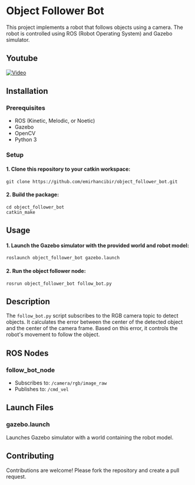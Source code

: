 # Object Follower Bot

This project implements a robot that follows objects using a camera. The robot is controlled using ROS (Robot Operating System) and Gazebo simulator.

## Youtube

[![Video](https://img.youtube.com/vi/GSFU_vwBcQU/maxresdefault.jpg)](https://www.youtube.com/watch?v=GSFU_vwBcQU)


## Installation

### Prerequisites

- ROS (Kinetic, Melodic, or Noetic)
- Gazebo
- OpenCV
- Python 3

### Setup

#### 1. Clone this repository to your catkin workspace:

```
git clone https://github.com/emirhancibir/object_follower_bot.git
```

#### 2. Build the package:
```
cd object_follower_bot
catkin_make
```
## Usage

#### 1. Launch the Gazebo simulator with the provided world and robot model:
```
roslaunch object_follower_bot gazebo.launch
```

#### 2. Run the object follower node:
```
rosrun object_follower_bot follow_bot.py
```

## Description

The `follow_bot.py` script subscribes to the RGB camera topic to detect objects. It calculates the error between the center of the detected object and the center of the camera frame. Based on this error, it controls the robot's movement to follow the object.

## ROS Nodes

### follow_bot_node

- Subscribes to: `/camera/rgb/image_raw`
- Publishes to: `/cmd_vel`

## Launch Files

### gazebo.launch

Launches Gazebo simulator with a world containing the robot model.


## Contributing

Contributions are welcome! Please fork the repository and create a pull request.




